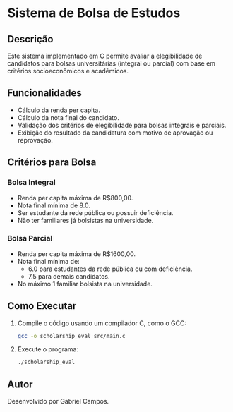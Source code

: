 # Sistema de Bolsa de Estudos

## Descrição
Este sistema implementado em C permite avaliar a elegibilidade de candidatos para bolsas universitárias (integral ou parcial) com base em critérios socioeconômicos e acadêmicos.

## Funcionalidades
- Cálculo da renda per capita.
- Cálculo da nota final do candidato.
- Validação dos critérios de elegibilidade para bolsas integrais e parciais.
- Exibição do resultado da candidatura com motivo de aprovação ou reprovação.

## Critérios para Bolsa
### Bolsa Integral
- Renda per capita máxima de R$800,00.
- Nota final mínima de 8.0.
- Ser estudante da rede pública ou possuir deficiência.
- Não ter familiares já bolsistas na universidade.

### Bolsa Parcial
- Renda per capita máxima de R$1600,00.
- Nota final mínima de:
  - 6.0 para estudantes da rede pública ou com deficiência.
  - 7.5 para demais candidatos.
- No máximo 1 familiar bolsista na universidade.

## Como Executar
1. Compile o código usando um compilador C, como o GCC:
   ```sh
   gcc -o scholarship_eval src/main.c
   ```
2. Execute o programa:
   ```sh
   ./scholarship_eval
   ```

## Autor
Desenvolvido por Gabriel Campos.

